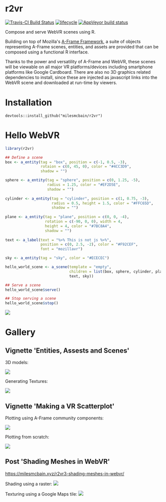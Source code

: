 # r2vr
[![Travis-CI Build Status](https://travis-ci.org/MilesMcBain/r2vr.svg?branch=master)](https://travis-ci.org/MilesMcBain/r2vr)
  [![lifecycle](https://img.shields.io/badge/lifecycle-experimental-orange.svg)](https://www.tidyverse.org/lifecycle/#experimental) 
  [![AppVeyor build status](https://ci.appveyor.com/api/projects/status/github/milesmcbain/r2vr?branch=master&svg=true)](https://ci.appveyor.com/project/milesmcbain/r2vr)

Compose and serve WebVR scenes using R. 

Building on top of Mozilla's [A-Frame Framework](https://aframe.io/), a suite of objects representing A-Frame scenes, entities, and assets are provided that can be composed using a functional R interface.

Thanks to the power and versatility of A-Frame and WebVR, these scenes will be viewable on all major VR platforms/devices including smartphone platforms like Google Cardboard. There are also no 3D graphics related dependencies to install, since these are injected as javascript links into the WebVR scene and downloaded at run-time by viewers. 


# Installation

`devtools::install_github("milesmcbain/r2vr")`

# Hello WebVR

```r
library(r2vr)

## Define a scene
box <- a_entity(tag = "box", position = c(-1, 0.5, -3),
                rotaion = c(0, 45, 0), color = "#4CC3D9",
                shadow = "")

sphere <- a_entity(tag = "sphere", position = c(0, 1.25, -5), 
                   radius = 1.25, color = "#EF2D5E",
                   shadow = "")
                   
cylinder <- a_entity(tag = "cylinder", position = c(1, 0.75, -3),
                     radius = 0.5, height = 1.5, color = "#FFC65D",
                     shadow = "")
                     
plane <- a_entity(tag = "plane", position = c(0, 0, -4), 
                  rotation = c(-90, 0, 0), width = 4,
                  height = 4, color = "#7BC8A4",
                  shadow = "")
                  
text <- a_label(text = "%>% This is not js %>%",
                position = c(0, 2.5, -2), color = "#F92CEF",
                font = "mozillavr")

sky <- a_entity(tag = "sky", color = "#ECECEC")

hello_world_scene <- a_scene(template = "empty",
                             children = list(box, sphere, cylinder, plane, 
                             text, sky))

## Serve a scene
hello_world_scene$serve()

## Stop serving a scene
hello_world_scene$stop()
```
![](https://cdn.rawgit.com/MilesMcBain/r2vr/be604b21/vignettes/hello_world.png)

# Gallery

## Vignette 'Entities, Assests and Scenes'

3D models:

![](https://cdn.rawgit.com/MilesMcBain/r2vr/29143b68/vignettes/kangaroo_cube.png)

Generating Textures:

![](https://cdn.rawgit.com/MilesMcBain/r2vr/29143b68/vignettes/visdat_tron.png)

## Vignette 'Making a VR Scatterplot'


Plotting using A-Frame community components:

![](https://cdn.rawgit.com/MilesMcBain/r2vr/be604b21/vignettes/diamonds.png)

Plotting from scratch:

![](https://cdn.rawgit.com/MilesMcBain/r2vr/be604b21/vignettes/mtcars.png)

## Post 'Shading Meshes in WebVR'
https://milesmcbain.xyz/r2vr3-shading-meshes-in-webvr/

Shading using a raster:
![](https://cdn.rawgit.com/MilesMcBain/r2vr/b3f19dbf/gallery/uluru_header.png)

Texturing using a Google Maps tile:
![](https://cdn.rawgit.com/MilesMcBain/r2vr/b3f19dbf/gallery/textured_uluru.png)
